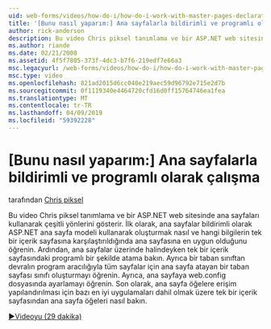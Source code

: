 ```yaml
---
uid: web-forms/videos/how-do-i/how-do-i-work-with-master-pages-declaratively-and-programmatically
title: '[Bunu nasıl yaparım:] Ana sayfalarla bildirimli ve programlı olarak çalışma | Microsoft Docs'
author: rick-anderson
description: Bu video Chris piksel tanımlama ve bir ASP.NET web sitesinde ana sayfaları kullanarak çeşitli yönlerini gösterir. İlk olarak, ana sayfalar declarati oluşturma gör...
ms.author: riande
ms.date: 02/21/2008
ms.assetid: 4f5f7805-373f-4dc3-b7f6-219edf7e66a3
msc.legacyurl: /web-forms/videos/how-do-i/how-do-i-work-with-master-pages-declaratively-and-programmatically
msc.type: video
ms.openlocfilehash: 821ad2015d6cc040e219aec59d96792e715e2d7b
ms.sourcegitcommit: 0f1119340e4464720cfd16d0ff15764746ea1fea
ms.translationtype: MT
ms.contentlocale: tr-TR
ms.lasthandoff: 04/09/2019
ms.locfileid: "59392228"
---
```

# <a name="how-do-i-work-with-master-pages-declaratively-and-programmatically"></a>[Bunu nasıl yaparım:] Ana sayfalarla bildirimli ve programlı olarak çalışma

tarafından [Chris piksel](https://twitter.com/chrispels)

Bu video Chris piksel tanımlama ve bir ASP.NET web sitesinde ana sayfaları kullanarak çeşitli yönlerini gösterir. İlk olarak, ana sayfalar bildirimli olarak ASP.NET ana sayfa modeli kullanarak oluşturmak nasıl ve hangi bilgilerin tek bir içerik sayfasına karşılaştırıldığında ana sayfasına en uygun olduğunu öğrenin. Ardından, ana sayfalar üzerinde halindeyken tek bir içerik sayfasındaki programlı bir şekilde atama bakın. Ayrıca bir taban sınıftan devralın program aracılığıyla tüm sayfalar için ana sayfa atayan bir taban sayfası sınıfı oluşturmayı öğrenin. Ayrıca, ana sayfaya web.config dosyasında ayarlamayı öğrenin. Son olarak, ana sayfa öğelere erişim yapılandırılması için bazı en iyi uygulamaları dahil olmak üzere tek bir içerik sayfasından ana sayfa öğeleri nasıl bakın.

[&#9654;Videoyu (29 dakika)](https://channel9.msdn.com/Blogs/ASP-NET-Site-Videos/how-do-i-work-with-master-pages-declaratively-and-programmatically)
